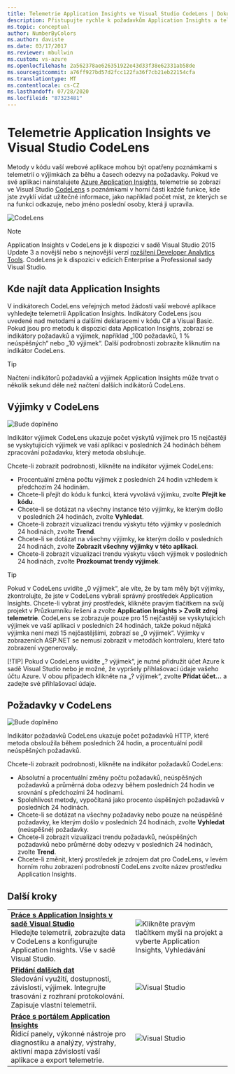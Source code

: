 ```yaml
---
title: Telemetrie Application Insights ve Visual Studio CodeLens | Dokumentace Microsoftu
description: Přistupujte rychle k požadavkům Application Insights a telemetrii výjimek pomocí CodeLens v sadě Visual Studio.
ms.topic: conceptual
author: NumberByColors
ms.author: daviste
ms.date: 03/17/2017
ms.reviewer: mbullwin
ms.custom: vs-azure
ms.openlocfilehash: 2a562378ae626351922e43d33f38e62331ab58de
ms.sourcegitcommit: a76ff927bd57d2fcc122fa36f7cb21eb22154cfa
ms.translationtype: MT
ms.contentlocale: cs-CZ
ms.lasthandoff: 07/28/2020
ms.locfileid: "87323481"
---
```

# <a name="application-insights-telemetry-in-visual-studio-codelens"></a>Telemetrie Application Insights ve Visual Studio CodeLens
Metody v kódu vaší webové aplikace mohou být opatřeny poznámkami s telemetrií o výjimkách za běhu a časech odezvy na požadavky. Pokud ve své aplikaci nainstalujete [Azure Application Insights](./app-insights-overview.md), telemetrie se zobrazí ve Visual Studio [CodeLens](/visualstudio/ide/find-code-changes-and-other-history-with-codelens?view=vs-2015) s poznámkami v horní části každé funkce, kde jste zvyklí vídat užitečné informace, jako například počet míst, ze kterých se na funkci odkazuje, nebo jméno poslední osoby, která ji upravila.

![CodeLens](./media/visual-studio-codelens/codelens-overview.png)

> [!NOTE]
> Application Insights v CodeLens je k dispozici v sadě Visual Studio 2015 Update 3 a novější nebo s nejnovější verzí [rozšíření Developer Analytics Tools](https://visualstudiogallery.msdn.microsoft.com/82367b81-3f97-4de1-bbf1-eaf52ddc635a). CodeLens je k dispozici v edicích Enterprise a Professional sady Visual Studio.
> 
> 

## <a name="where-to-find-application-insights-data"></a>Kde najít data Application Insights
V indikátorech CodeLens veřejných metod žádostí vaší webové aplikace vyhledejte telemetrii Application Insights. Indikátory CodeLens jsou uvedené nad metodami a dalšími deklaracemi v kódu C# a Visual Basic. Pokud jsou pro metodu k dispozici data Application Insights, zobrazí se indikátory požadavků a výjimek, například „100 požadavků, 1 % neúspěšných“ nebo „10 výjimek“. Další podrobnosti zobrazíte kliknutím na indikátor CodeLens. 

> [!TIP]
> Načtení indikátorů požadavků a výjimek Application Insights může trvat o několik sekund déle než načtení dalších indikátorů CodeLens.
> 
> 

## <a name="exceptions-in-codelens"></a>Výjimky v CodeLens
![Bude doplněno](./media/visual-studio-codelens/codelens-exceptions.png)

Indikátor výjimek CodeLens ukazuje počet výskytů výjimek pro 15 nejčastěji se vyskytujících výjimek ve vaší aplikaci v posledních 24 hodinách během zpracování požadavku, který metoda obsluhuje.

Chcete-li zobrazit podrobnosti, klikněte na indikátor výjimek CodeLens:

* Procentuální změna počtu výjimek z posledních 24 hodin vzhledem k předchozím 24 hodinám.
* Chcete-li přejít do kódu k funkci, která vyvolává výjimku, zvolte **Přejít ke kódu**.
* Chcete-li se dotázat na všechny instance této výjimky, ke kterým došlo v posledních 24 hodinách, zvolte **Vyhledat**.
* Chcete-li zobrazit vizualizaci trendu výskytu této výjimky v posledních 24 hodinách, zvolte **Trend**.
* Chcete-li se dotázat na všechny výjimky, ke kterým došlo v posledních 24 hodinách, zvolte **Zobrazit všechny výjimky v této aplikaci**.
* Chcete-li zobrazit vizualizaci trendu výskytu všech výjimek v posledních 24 hodinách, zvolte **Prozkoumat trendy výjimek**. 

> [!TIP]
> Pokud v CodeLens uvidíte „0 výjimek“, ale víte, že by tam měly být výjimky, zkontrolujte, že jste v CodeLens vybrali správný prostředek Application Insights. Chcete-li vybrat jiný prostředek, klikněte pravým tlačítkem na svůj projekt v Průzkumníku řešení a zvolte **Application Insights > Zvolit zdroj telemetrie**. CodeLens se zobrazuje pouze pro 15 nejčastěji se vyskytujících výjimek ve vaší aplikaci v posledních 24 hodinách, takže pokud nějaká výjimka není mezi 15 nejčastějšími, zobrazí se „0 výjimek“. Výjimky v zobrazeních ASP.NET se nemusí zobrazit v metodách kontroleru, které tato zobrazení vygenerovaly.
> 
> [!TIP]
> Pokud v CodeLens uvidíte „? výjimek“, je nutné přidružit účet Azure k sadě Visual Studio nebo je možné, že vypršely přihlašovací údaje vašeho účtu Azure. V obou případech klikněte na „? výjimek“, zvolte **Přidat účet...** a zadejte své přihlašovací údaje.
> 
> 

## <a name="requests-in-codelens"></a>Požadavky v CodeLens
![Bude doplněno](./media/visual-studio-codelens/codelens-requests.png)

Indikátor požadavků CodeLens ukazuje počet požadavků HTTP, které metoda obsloužila během posledních 24 hodin, a procentuální podíl neúspěšných požadavků.

Chcete-li zobrazit podrobnosti, klikněte na indikátor požadavků CodeLens:

* Absolutní a procentuální změny počtu požadavků, neúspěšných požadavků a průměrná doba odezvy během posledních 24 hodin ve srovnání s předchozími 24 hodinami.
* Spolehlivost metody, vypočítaná jako procento úspěšných požadavků v posledních 24 hodinách.
* Chcete-li se dotázat na všechny požadavky nebo pouze na neúspěšné požadavky, ke kterým došlo v posledních 24 hodinách, zvolte **Vyhledat** (neúspěšné) požadavky.
* Chcete-li zobrazit vizualizaci trendu požadavků, neúspěšných požadavků nebo průměrné doby odezvy v posledních 24 hodinách, zvolte **Trend**.
* Chcete-li změnit, který prostředek je zdrojem dat pro CodeLens, v levém horním rohu zobrazení podrobností CodeLens zvolte název prostředku Application Insights.

## <a name="next-steps"></a><a name="next"></a>Další kroky
|  |  |
| --- | --- |
| **[Práce s Application Insights v sadě Visual Studio](./visual-studio.md)**<br/>Hledejte telemetrii, zobrazujte data v CodeLens a konfigurujte Application Insights. Vše v sadě Visual Studio. |![Klikněte pravým tlačítkem myši na projekt a vyberte Application Insights, Vyhledávání](./media/visual-studio-codelens/34.png) |
| **[Přidání dalších dat](./asp-net-more.md)**<br/>Sledování využití, dostupnosti, závislostí, výjimek. Integrujte trasování z rozhraní protokolování. Zapisuje vlastní telemetrii. |![Visual Studio](./media/visual-studio-codelens/64.png) |
| **[Práce s portálem Application Insights](./overview-dashboard.md)**<br/>Řídicí panely, výkonné nástroje pro diagnostiku a analýzy, výstrahy, aktivní mapa závislostí vaší aplikace a export telemetrie. |![Visual Studio](./media/visual-studio-codelens/62.png) |

